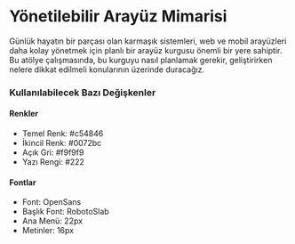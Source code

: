 # Yönetilebilir Arayüz Mimarisi
Günlük hayatın bir parçası olan karmaşık sistemleri, web ve mobil arayüzleri daha kolay yönetmek için planlı bir arayüz kurgusu önemli bir yere sahiptir. Bu atölye çalışmasında, bu kurguyu nasıl planlamak gerekir, geliştirirken nelere dikkat edilmeli konularının üzerinde duracağız.


### Kullanılabilecek Bazı Değişkenler
#### Renkler
* Temel Renk: #c54846
* İkincil Renk: #0072bc
* Açık Gri: #f9f9f9
* Yazı Rengi: #222

#### Fontlar
* Font: OpenSans
* Başlık Font: RobotoSlab
* Ana Menü: 22px
* Metinler: 16px
